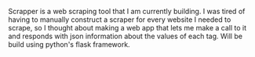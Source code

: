 
Scrapper is a web scraping tool that I am currently building. I was tired of having to manually construct a scraper for every website I needed to scrape, so I thought about making a web app that lets me make a call to it and responds with json information about the values of each tag. Will be build using python's flask framework. 
